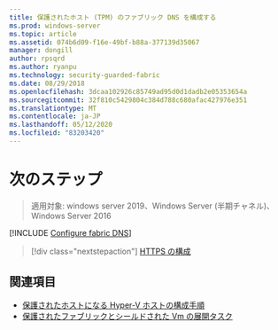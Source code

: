 ```yaml
---
title: 保護されたホスト (TPM) のファブリック DNS を構成する
ms.prod: windows-server
ms.topic: article
ms.assetid: 074b6d09-f16e-49bf-b88a-377139d35067
manager: dongill
author: rpsqrd
ms.author: ryanpu
ms.technology: security-guarded-fabric
ms.date: 08/29/2018
ms.openlocfilehash: 3dcaa102926c85749ad95d0d1dadb2e05353654a
ms.sourcegitcommit: 32f810c5429804c384d788c680afac427976e351
ms.translationtype: MT
ms.contentlocale: ja-JP
ms.lasthandoff: 05/12/2020
ms.locfileid: "83203420"
---
```

# <a name="next-step"></a>次のステップ

> 適用対象: windows server 2019、Windows Server (半期チャネル)、Windows Server 2016

[!INCLUDE [Configure fabric DNS](../../../includes/guarded-fabric-configure-fabric-dns.md)]

> [!div class="nextstepaction"]
> [HTTPS の構成](guarded-fabric-configure-hgs-https.md)

## <a name="see-also"></a>関連項目

- [保護されたホストになる Hyper-V ホストの構成手順](guarded-fabric-configure-hgs-with-authorized-hyper-v-hosts.md)
- [保護されたファブリックとシールドされた Vm の展開タスク](guarded-fabric-deploying-hgs-overview.md#deployment-tasks-for-guarded-fabrics-and-shielded-vms)
